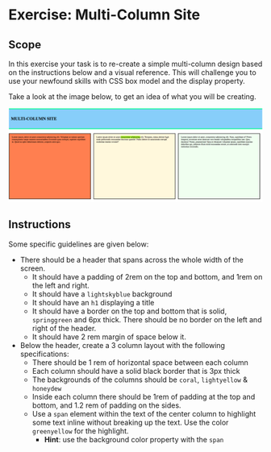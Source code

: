 # Exercise: Multi-Column Site

## Scope
In this exercise your task is to re-create a simple multi-column design based on the instructions below and a visual reference. This will challenge you to use your newfound skills with CSS box model and the display property.

Take a look at the image below, to get an idea of what you will be creating.

![Multi Column Site](./images/multi-column.png)

## Instructions
Some specific guidelines are given below:

* There should be a header that spans across the whole width of the screen.
    * It should have a padding of 2rem on the top and bottom, and 1rem on the left and right.
    * It should have a `lightskyblue` background
    * It should have an `h1` displaying a title
    * It should have a border on the top and bottom that is solid, `springgreen` and 6px thick. There should be no border on the left and right of the header.
    * It should have 2 rem margin of space below it.
* Below the header, create a 3 column layout with the following specifications:
    * There should be 1 rem of horizontal space between each column
    * Each column should have a solid black border that is 3px thick
    * The backgrounds of the columns should be `coral`, `lightyellow` & `honeydew`
    * Inside each column there should be 1rem of padding at the top and bottom, and 1.2 rem of padding on the sides.
    * Use a `span` element within the text of the center column to highlight some text inline without breaking up the text. Use the color `greenyellow` for the highlight.
        * **Hint**: use the background color property with the `span`